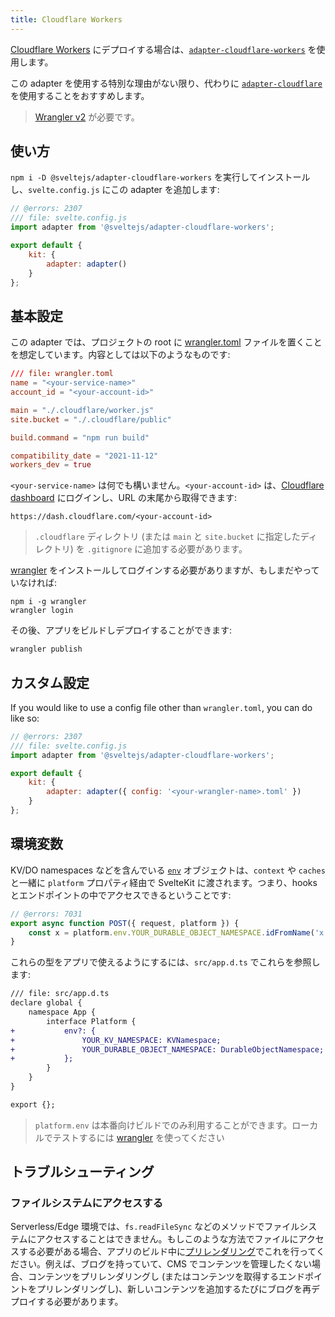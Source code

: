 ```yaml
---
title: Cloudflare Workers
---
```


[Cloudflare Workers](https://workers.cloudflare.com/) にデプロイする場合は、[`adapter-cloudflare-workers`](https://github.com/sveltejs/kit/tree/master/packages/adapter-cloudflare-workers) を使用します。

この adapter を使用する特別な理由がない限り、代わりに [`adapter-cloudflare`](adapter-cloudflare) を使用することをおすすめします。

> [Wrangler v2](https://developers.cloudflare.com/workers/wrangler/get-started/) が必要です。

## 使い方

`npm i -D @sveltejs/adapter-cloudflare-workers` を実行してインストールし、`svelte.config.js` にこの adapter を追加します:

```js
// @errors: 2307
/// file: svelte.config.js
import adapter from '@sveltejs/adapter-cloudflare-workers';

export default {
	kit: {
		adapter: adapter()
	}
};
```

## 基本設定

この adapter では、プロジェクトの root に [wrangler.toml](https://developers.cloudflare.com/workers/platform/sites/configuration) ファイルを置くことを想定しています。内容としては以下のようなものです:

```toml
/// file: wrangler.toml
name = "<your-service-name>"
account_id = "<your-account-id>"

main = "./.cloudflare/worker.js"
site.bucket = "./.cloudflare/public"

build.command = "npm run build"

compatibility_date = "2021-11-12"
workers_dev = true
```

`<your-service-name>` は何でも構いません。`<your-account-id>` は、[Cloudflare dashboard](https://dash.cloudflare.com) にログインし、URL の末尾から取得できます:

```
https://dash.cloudflare.com/<your-account-id>
```

> `.cloudflare` ディレクトリ (または `main` と `site.bucket` に指定したディレクトリ) を `.gitignore` に追加する必要があります。

[wrangler](https://developers.cloudflare.com/workers/wrangler/get-started/) をインストールしてログインする必要がありますが、もしまだやっていなければ:

```
npm i -g wrangler
wrangler login
```

その後、アプリをビルドしデプロイすることができます:

```sh
wrangler publish
```

## カスタム設定

If you would like to use a config file other than `wrangler.toml`, you can do like so:

```js
// @errors: 2307
/// file: svelte.config.js
import adapter from '@sveltejs/adapter-cloudflare-workers';

export default {
	kit: {
		adapter: adapter({ config: '<your-wrangler-name>.toml' })
	}
};
```

## 環境変数

KV/DO namespaces などを含んでいる [`env`](https://developers.cloudflare.com/workers/runtime-apis/fetch-event#parameters) オブジェクトは、`context` や `caches` と一緒に `platform` プロパティ経由で SvelteKit に渡されます。つまり、hooks とエンドポイントの中でアクセスできるということです:

```js
// @errors: 7031
export async function POST({ request, platform }) {
	const x = platform.env.YOUR_DURABLE_OBJECT_NAMESPACE.idFromName('x');
}
```

これらの型をアプリで使えるようにするには、`src/app.d.ts` でこれらを参照します:

```diff
/// file: src/app.d.ts
declare global {
	namespace App {
		interface Platform {
+			env?: {
+				YOUR_KV_NAMESPACE: KVNamespace;
+				YOUR_DURABLE_OBJECT_NAMESPACE: DurableObjectNamespace;
+			};
		}
	}
}

export {};
```

> `platform.env` は本番向けビルドでのみ利用することができます。ローカルでテストするには [wrangler](https://developers.cloudflare.com/workers/cli-wrangler) を使ってください

## トラブルシューティング

### ファイルシステムにアクセスする

Serverless/Edge 環境では、`fs.readFileSync` などのメソッドでファイルシステムにアクセスすることはできません。もしこのような方法でファイルにアクセスする必要がある場合、アプリのビルド中に[プリレンダリング](https://kit.svelte.jp/docs/page-options#prerender)でこれを行ってください。例えば、ブログを持っていて、CMS でコンテンツを管理したくない場合、コンテンツをプリレンダリングし (またはコンテンツを取得するエンドポイントをプリレンダリングし)、新しいコンテンツを追加するたびにブログを再デプロイする必要があります。